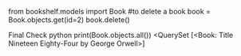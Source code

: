 from bookshelf.models import Book
#to delete a book
book = Book.objects.get(id=2)
book.delete()


Final Check
python
 print(Book.objects.all()) 
<QuerySet [<Book: Title Nineteen Eighty-Four by George Orwell>]